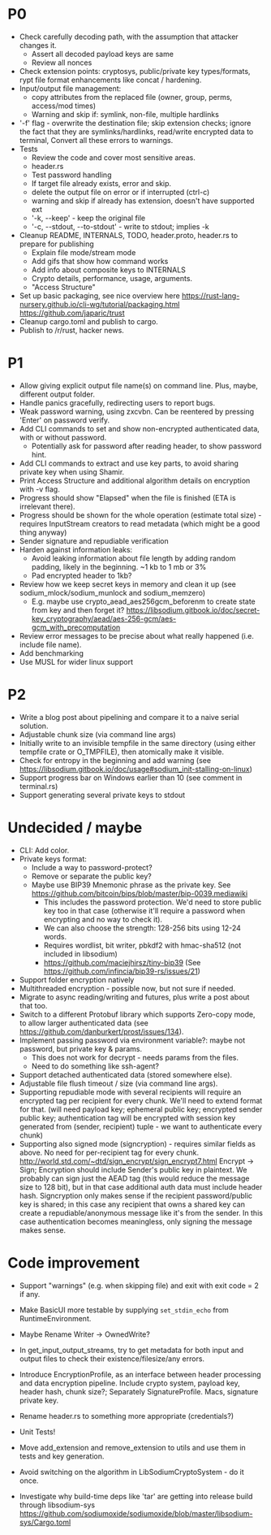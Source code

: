 # P0
 * Check carefully decoding path, with the assumption that attacker changes it.
   * Assert all decoded payload keys are same 
   * Review all nonces
 * Check extension points: cryptosys, public/private key types/formats, rypt file format enhancements like concat / hardening.
 * Input/output file management:
    *   copy attributes from the replaced file (owner, group, perms, access/mod times)
    * Warning and skip if: symlink, non-file, multiple hardlinks
  * '-f' flag - overwrite the destination file; skip extension checks; ignore the fact that they are symlinks/hardlinks, 
      read/write encrypted data to terminal, 
      Convert all these errors to warnings.
 * Tests
    * Review the code and cover most sensitive areas.
    * header.rs
    * Test password handling
    * If target file already exists, error and skip.
    * delete the output file on error or if interrupted (ctrl-c)
    * warning and skip if already has extension, doesn't have supported ext
    * '-k, --keep' - keep the original file
    * '-c, --stdout, --to-stdout' - write to stdout; implies -k
 * Cleanup README, INTERNALS, TODO, header.proto, header.rs to prepare for publishing
   * Explain file mode/stream mode
   * Add gifs that show how command works
   * Add info about composite keys to INTERNALS
   * Crypto details, performance, usage, arguments.
   * "Access Structure"
 * Set up basic packaging, see nice overview here https://rust-lang-nursery.github.io/cli-wg/tutorial/packaging.html
   https://github.com/japaric/trust
 * Cleanup cargo.toml and publish to cargo.
 * Publish to /r/rust, hacker news.
 
# P1
 * Allow giving explicit output file name(s) on command line. Plus, maybe, different output folder. 
 * Handle panics gracefully, redirecting users to report bugs.
 * Weak password warning, using zxcvbn. Can be reentered by pressing 'Enter' on password verify.
 * Add CLI commands to set and show non-encrypted authenticated data, with or without password.
   * Potentially ask for password after reading header, to show password hint.
 * Add CLI commands to extract and use key parts, to avoid sharing private key when using Shamir.
 * Print Access Structure and additional algorithm details on encryption with -v flag.
 * Progress should show "Elapsed" when the file is finished (ETA is irrelevant there).
 * Progress should be shown for the whole operation (estimate total size) - requires InputStream creators to read 
   metadata (which might be a good thing anyway)
 * Sender signature and repudiable verification
 * Harden against information leaks:
   * Avoid leaking information about file length by adding random padding, likely in the beginning. ~1 kb to 1 mb or 3%
   * Pad encrypted header to 1kb?
 * Review how we keep secret keys in memory and clean it up (see sodium_mlock/sodium_munlock and sodium_memzero)
   * E.g. maybe use crypto_aead_aes256gcm_beforenm to create state from key and then forget it?
     https://libsodium.gitbook.io/doc/secret-key_cryptography/aead/aes-256-gcm/aes-gcm_with_precomputation
 * Review error messages to be precise about what really happened (i.e. include file name).
 * Add benchmarking
 * Use MUSL for wider linux support

# P2
 * Write a blog post about pipelining and compare it to a naive serial solution.
 * Adjustable chunk size (via command line args)
 * Initially write to an invisible tempfile in the same directory (using either tempfile crate or O_TMPFILE), then
   atomically make it visible.
 * Check for entropy in the beginning and add warning (see https://libsodium.gitbook.io/doc/usage#sodium_init-stalling-on-linux)
 * Support progress bar on Windows earlier than 10 (see comment in terminal.rs)
 * Support generating several private keys to stdout
 
# Undecided / maybe
 * CLI: Add color.
 * Private keys format:
   * Include a way to password-protect?
   * Remove or separate the public key?
   * Maybe use BIP39 Mnemonic phrase as the private key. See https://github.com/bitcoin/bips/blob/master/bip-0039.mediawiki       
     * This includes the password protection. We'd need to store public key too in that case (otherwise it'll require
       a password when encrypting and no way to check it).
     * We can also choose the strength: 128-256 bits using 12-24 words.
     * Requires wordlist, bit writer, pbkdf2 with hmac-sha512 (not included in libsodium)
     * https://github.com/maciejhirsz/tiny-bip39  (See https://github.com/infincia/bip39-rs/issues/21)
 * Support folder encryption natively
 * Multithreaded encryption - possible now, but not sure if needed.
 * Migrate to async reading/writing and futures, plus write a post about that too.
 * Switch to a different Protobuf library which supports Zero-copy mode, to allow larger authenticated data
   (see https://github.com/danburkert/prost/issues/134).
 * Implement passing password via environment variable?: maybe not password, but private key & params.
    * This does not work for decrypt - needs params from the files.
    * Need to do something like ssh-agent? 
 * Support detached authenticated data (stored somewhere else).
 * Adjustable file flush timeout / size (via command line args).
 * Supporting repudiable mode with several recipients will require an encrypted tag per recipient for every
   chunk. We'll need to extend format for that.
   (will need payload key; ephemeral public key; encrypted sender public key; authentication tag will be encrypted
    with session key generated from (sender, recipient) tuple - we want to authenticate every chunk)
 * Supporting also signed mode (signcryption) - requires similar fields as above. No need for per-recipient tag for
   every chunk. http://world.std.com/~dtd/sign_encrypt/sign_encrypt7.html
   Encrypt -> Sign; Encryption should include Sender's public key in plaintext. We probably can sign just the AEAD tag
   (this would reduce the message size to 128 bit), but in that case additional auth data must include header hash.
   Signcryption only makes sense if the recipient password/public key is shared; in this case any recipient that owns
   a shared key can create a repudiable/anonymous message like it's from the sender. In this case authentication becomes
   meaningless, only signing the message makes sense.

# Code improvement
 * Support "warnings" (e.g. when skipping file) and exit with exit code = 2 if any. 

 * Make BasicUI more testable by supplying `set_stdin_echo` from RuntimeEnvironment.
      
 * Maybe Rename Writer -> OwnedWrite?

 * In get_input_output_streams, try to get metadata for both input and output files to check their existence/filesize/any errors. 
 
 * Introduce EncryptionProfile, as an interface between header processing and data encryption pipeline. 
   Include crypto system, payload key, header hash, chunk size?; Separately SignatureProfile. Macs, signature private key.
 * Rename header.rs to something more appropriate (credentials?)
 * Unit Tests!
 * Move add_extension and remove_extension to utils and use them in tests and key generation.
 * Avoid switching on the algorithm in LibSodiumCryptoSystem - do it once.
 * Investigate why build-time deps like 'tar' are getting into release build through libsodium-sys
   https://github.com/sodiumoxide/sodiumoxide/blob/master/libsodium-sys/Cargo.toml